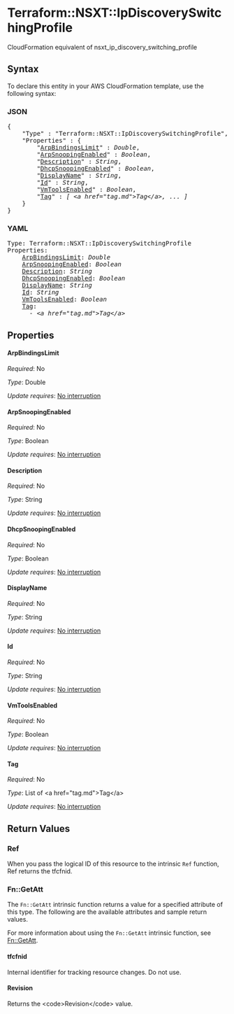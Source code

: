# Terraform::NSXT::IpDiscoverySwitchingProfile

CloudFormation equivalent of nsxt_ip_discovery_switching_profile

## Syntax

To declare this entity in your AWS CloudFormation template, use the following syntax:

### JSON

<pre>
{
    "Type" : "Terraform::NSXT::IpDiscoverySwitchingProfile",
    "Properties" : {
        "<a href="#arpbindingslimit" title="ArpBindingsLimit">ArpBindingsLimit</a>" : <i>Double</i>,
        "<a href="#arpsnoopingenabled" title="ArpSnoopingEnabled">ArpSnoopingEnabled</a>" : <i>Boolean</i>,
        "<a href="#description" title="Description">Description</a>" : <i>String</i>,
        "<a href="#dhcpsnoopingenabled" title="DhcpSnoopingEnabled">DhcpSnoopingEnabled</a>" : <i>Boolean</i>,
        "<a href="#displayname" title="DisplayName">DisplayName</a>" : <i>String</i>,
        "<a href="#id" title="Id">Id</a>" : <i>String</i>,
        "<a href="#vmtoolsenabled" title="VmToolsEnabled">VmToolsEnabled</a>" : <i>Boolean</i>,
        "<a href="#tag" title="Tag">Tag</a>" : <i>[ &lt;a href=&#34;tag.md&#34;&gt;Tag&lt;/a&gt;, ... ]</i>
    }
}
</pre>

### YAML

<pre>
Type: Terraform::NSXT::IpDiscoverySwitchingProfile
Properties:
    <a href="#arpbindingslimit" title="ArpBindingsLimit">ArpBindingsLimit</a>: <i>Double</i>
    <a href="#arpsnoopingenabled" title="ArpSnoopingEnabled">ArpSnoopingEnabled</a>: <i>Boolean</i>
    <a href="#description" title="Description">Description</a>: <i>String</i>
    <a href="#dhcpsnoopingenabled" title="DhcpSnoopingEnabled">DhcpSnoopingEnabled</a>: <i>Boolean</i>
    <a href="#displayname" title="DisplayName">DisplayName</a>: <i>String</i>
    <a href="#id" title="Id">Id</a>: <i>String</i>
    <a href="#vmtoolsenabled" title="VmToolsEnabled">VmToolsEnabled</a>: <i>Boolean</i>
    <a href="#tag" title="Tag">Tag</a>: <i>
      - &lt;a href=&#34;tag.md&#34;&gt;Tag&lt;/a&gt;</i>
</pre>

## Properties

#### ArpBindingsLimit

_Required_: No

_Type_: Double

_Update requires_: [No interruption](https://docs.aws.amazon.com/AWSCloudFormation/latest/UserGuide/using-cfn-updating-stacks-update-behaviors.html#update-no-interrupt)

#### ArpSnoopingEnabled

_Required_: No

_Type_: Boolean

_Update requires_: [No interruption](https://docs.aws.amazon.com/AWSCloudFormation/latest/UserGuide/using-cfn-updating-stacks-update-behaviors.html#update-no-interrupt)

#### Description

_Required_: No

_Type_: String

_Update requires_: [No interruption](https://docs.aws.amazon.com/AWSCloudFormation/latest/UserGuide/using-cfn-updating-stacks-update-behaviors.html#update-no-interrupt)

#### DhcpSnoopingEnabled

_Required_: No

_Type_: Boolean

_Update requires_: [No interruption](https://docs.aws.amazon.com/AWSCloudFormation/latest/UserGuide/using-cfn-updating-stacks-update-behaviors.html#update-no-interrupt)

#### DisplayName

_Required_: No

_Type_: String

_Update requires_: [No interruption](https://docs.aws.amazon.com/AWSCloudFormation/latest/UserGuide/using-cfn-updating-stacks-update-behaviors.html#update-no-interrupt)

#### Id

_Required_: No

_Type_: String

_Update requires_: [No interruption](https://docs.aws.amazon.com/AWSCloudFormation/latest/UserGuide/using-cfn-updating-stacks-update-behaviors.html#update-no-interrupt)

#### VmToolsEnabled

_Required_: No

_Type_: Boolean

_Update requires_: [No interruption](https://docs.aws.amazon.com/AWSCloudFormation/latest/UserGuide/using-cfn-updating-stacks-update-behaviors.html#update-no-interrupt)

#### Tag

_Required_: No

_Type_: List of &lt;a href=&#34;tag.md&#34;&gt;Tag&lt;/a&gt;

_Update requires_: [No interruption](https://docs.aws.amazon.com/AWSCloudFormation/latest/UserGuide/using-cfn-updating-stacks-update-behaviors.html#update-no-interrupt)

## Return Values

### Ref

When you pass the logical ID of this resource to the intrinsic `Ref` function, Ref returns the tfcfnid.

### Fn::GetAtt

The `Fn::GetAtt` intrinsic function returns a value for a specified attribute of this type. The following are the available attributes and sample return values.

For more information about using the `Fn::GetAtt` intrinsic function, see [Fn::GetAtt](https://docs.aws.amazon.com/AWSCloudFormation/latest/UserGuide/intrinsic-function-reference-getatt.html).

#### tfcfnid

Internal identifier for tracking resource changes. Do not use.

#### Revision

Returns the &lt;code&gt;Revision&lt;/code&gt; value.

